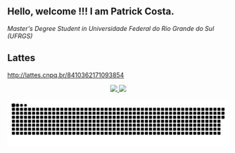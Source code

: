 ## Hello, welcome !!!  I am Patrick Costa.

_Master's Degree Student in Universidade Federal do Rio Grande do Sul (UFRGS)_

 ## Lattes
 
 http://lattes.cnpq.br/8410362171093854
 
 <div>


  
  <div align="center">
  <a href="https://github.com/costapatrick">
  <img height="150em" src="https://github-readme-stats.vercel.app/api?username=costapatrick&show_icons=true&theme=dark&include_all_commits=true&count_private=true"/>
  <img height="150em" src="https://github-readme-stats.vercel.app/api/top-langs/?username=costapatrick&layout=compact&langs_count=7&theme=dark"/>
</div>
  
   
  ![Snake animation](https://github.com/costapatrick/costapatrick/blob/output/github-contribution-grid-snake.svg)
